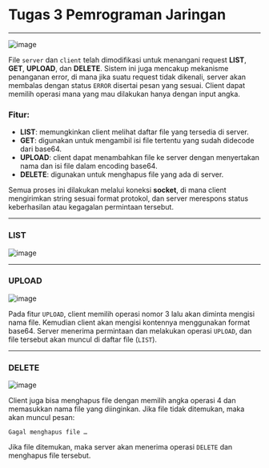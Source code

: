 # Tugas 3 Pemrograman Jaringan

---
![image](https://github.com/user-attachments/assets/aa96c80a-01d6-46c6-83bd-3a32ee9ca59b)

File `server` dan `client` telah dimodifikasi untuk menangani request **LIST**, **GET**, **UPLOAD**, dan **DELETE**. Sistem ini juga mencakup mekanisme penanganan error, di mana jika suatu request tidak dikenali, server akan membalas dengan status `ERROR` disertai pesan yang sesuai. Client dapat memilih operasi mana yang mau dilakukan hanya dengan input angka.

### Fitur:

- **LIST**: memungkinkan client melihat daftar file yang tersedia di server.
- **GET**: digunakan untuk mengambil isi file tertentu yang sudah didecode dari base64.
- **UPLOAD**: client dapat menambahkan file ke server dengan menyertakan nama dan isi file dalam encoding base64.
- **DELETE**: digunakan untuk menghapus file yang ada di server.

Semua proses ini dilakukan melalui koneksi **socket**, di mana client mengirimkan string sesuai format protokol, dan server merespons status keberhasilan atau kegagalan permintaan tersebut.

---
### LIST

![image](https://github.com/user-attachments/assets/4bd2176d-65f5-4af5-bf3d-d03c6018623b)

---
### UPLOAD

![image](https://github.com/user-attachments/assets/8586aea3-a645-4d64-86df-8601a5fe102e)


Pada fitur `UPLOAD`, client memilih operasi nomor 3 lalu akan diminta mengisi nama file. Kemudian client akan mengisi kontennya menggunakan format base64. Server menerima permintaan dan melakukan operasi `UPLOAD`, dan file tersebut akan muncul di daftar file (`LIST`).

---
### DELETE

![image](https://github.com/user-attachments/assets/b624d1f6-f64d-40d8-9050-a701ac7e8596)

Client juga bisa menghapus file dengan memilih angka operasi 4 dan memasukkan nama file yang diinginkan. Jika file tidak ditemukan, maka akan muncul pesan:

```
Gagal menghapus file …
```

Jika file ditemukan, maka server akan menerima operasi `DELETE` dan menghapus file tersebut.
